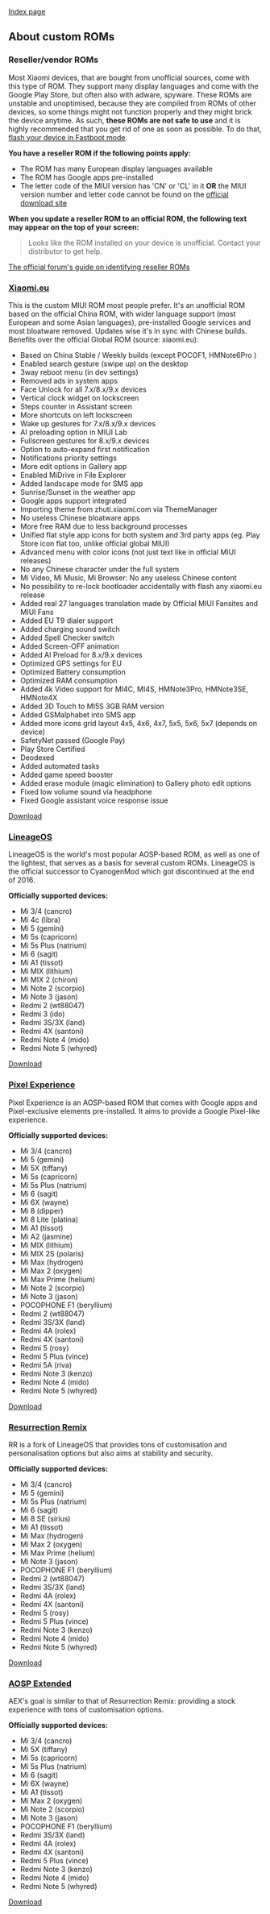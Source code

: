 [Index page](../)

## About custom ROMs

### Reseller/vendor ROMs

Most Xiaomi devices, that are bought from unofficial sources, come with this type of ROM. They support many display languages and come with the Google Play Store, but often also with adware, spyware. These ROMs are unstable and unoptimised, because they are compiled from ROMs of other devices, so some things might not function properly and they might brick the device anytime. As such, **these ROMs are not safe to use** and it is highly recommended that you get rid of one as soon as possible. To do that, [flash your device in Fastboot mode](Flash_official_ROMs.md).

**You have a reseller ROM if the following points apply:**

* The ROM has many European display languages available
* The ROM has Google apps pre-installed
* The letter code of the MIUI version has 'CN' or 'CL' in it **OR** the MIUI version number and letter code cannot be found on the [official download site](http://en.miui.com/download.html)

**When you update a reseller ROM to an official ROM, the following text may appear on the top of your screen:**

> Looks like the ROM installed on your device is unofficial. Contact your distributor to get help.

[The official forum's guide on identifying reseller ROMs](http://en.miui.com/thread-392159-1-1.html)

### [Xiaomi.eu](https://xiaomi.eu/)

This is the custom MIUI ROM most people prefer. It's an unofficial ROM based on the official China ROM, with wider language support (most European and some Asian languages), pre-installed Google services and most bloatware removed. Updates wise it's in sync with Chinese builds. Benefits over the official Global ROM (source: xiaomi.eu):

* Based on China Stable / Weekly builds (except POCOF1, HMNote6Pro )
* Enabled search gesture (swipe up) on the desktop
* 3way reboot menu (in dev settings)
* Removed ads in system apps
* Face Unlock for all 7.x/8.x/9.x devices
* Vertical clock widget on lockscreen
* Steps counter in Assistant screen
* More shortcuts on left lockscreen
* Wake up gestures for 7.x/8.x/9.x devices
* AI preloading option in MIUI Lab
* Fullscreen gestures for 8.x/9.x devices
* Option to auto-expand first notification
* Notifications priority settings
* More edit options in Gallery app
* Enabled MiDrive in File Explorer
* Added landscape mode for SMS app
* Sunrise/Sunset in the weather app
* Google apps support integrated
* Importing theme from zhuti.xiaomi.com via ThemeManager
* No useless Chinese bloatware apps
* More free RAM due to less background processes
* Unified flat style app icons for both system and 3rd party apps (eg. Play Store icon flat too, unlike official global MIUI)
* Advanced menu with color icons (not just text like in official MIUI releases)
* No any Chinese character under the full system
* Mi Video, Mi Music, Mi Browser: No any useless Chinese content
* No possibility to re-lock bootloader accidentally with flash any xiaomi.eu release
* Added real 27 languages translation made by Official MIUI Fansites and MIUI Fans
* Added EU T9 dialer support
* Added charging sound switch
* Added Spell Checker switch
* Added Screen-OFF animation
* Added AI Preload for 8.x/9.x devices
* Optimized GPS settings for EU
* Optimized Battery consumption
* Optimized RAM consumption
* Added 4k Video support for MI4C, MI4S, HMNote3Pro, HMNote3SE, HMNote4X
* Added 3D Touch to MI5S 3GB RAM version
* Added GSMalphabet into SMS app
* Added more icons grid layout 4x5, 4x6, 4x7, 5x5, 5x6, 5x7 (depends on device)
* SafetyNet passed (Google Pay)
* Play Store Certified
* Deodexed
* Added automated tasks
* Added game speed booster
* Added erase module (magic elimination) to Gallery photo edit options
* Fixed low volume sound via headphone
* Fixed Google assistant voice response issue

[Download](https://xiaomi.eu/community/link-forums/rom-downloads.73/)

### [LineageOS](https://www.lineageos.org/)

LineageOS is the world's most popular AOSP-based ROM, as well as one of the lightest, that serves as a basis for several custom ROMs. LineageOS is the official successor to CyanogenMod which got discontinued at the end of 2016.

**Officially supported devices:**

* Mi 3/4 (cancro)
* Mi 4c (libra)
* Mi 5 (gemini)
* Mi 5s (capricorn)
* Mi 5s Plus (natrium)
* Mi 6 (sagit)
* Mi A1 (tissot)
* Mi MIX (lithium)
* Mi MIX 2 (chiron)
* Mi Note 2 (scorpio)
* Mi Note 3 (jason)
* Redmi 2 (wt88047)
* Redmi 3 (ido)
* Redmi 3S/3X (land)
* Redmi 4X (santoni)
* Redmi Note 4 (mido)
* Redmi Note 5 (whyred)

[Download](https://download.lineageos.org/)

### [Pixel Experience](https://download.pixelexperience.org/)

Pixel Experience is an AOSP-based ROM that comes with Google apps and Pixel-exclusive elements pre-installed. It aims to provide a Google Pixel-like experience.

**Officially supported devices:**

* Mi 3/4 (cancro)
* Mi 5 (gemini)
* Mi 5X (tiffany)
* Mi 5s (capricorn)
* Mi 5s Plus (natrium)
* Mi 6 (sagit)
* Mi 6X (wayne)
* Mi 8 (dipper)
* Mi 8 Lite (platina)
* Mi A1 (tissot)
* Mi A2 (jasmine)
* Mi MIX (lithium)
* Mi MIX 2S (polaris)
* Mi Max (hydrogen)
* Mi Max 2 (oxygen)
* Mi Max Prime (helium)
* Mi Note 2 (scorpio)
* Mi Note 3 (jason)
* POCOPHONE F1 (beryllium)
* Redmi 2 (wt88047)
* Redmi 3S/3X (land)
* Redmi 4A (rolex)
* Redmi 4X (santoni)
* Redmi 5 (rosy)
* Redmi 5 Plus (vince)
* Redmi 5A (riva)
* Redmi Note 3 (kenzo)
* Redmi Note 4 (mido)
* Redmi Note 5 (whyred)

[Download](https://download.pixelexperience.org/)

### [Resurrection Remix](http://www.resurrectionremix.com/)

RR is a fork of LineageOS that provides tons of customisation and personalisation options but also aims at stability and security.

**Officially supported devices:**

* Mi 3/4 (cancro)
* Mi 5 (gemini)
* Mi 5s Plus (natrium)
* Mi 6 (sagit)
* Mi 8 SE (sirius)
* Mi A1 (tissot)
* Mi Max (hydrogen)
* Mi Max 2 (oxygen)
* Mi Max Prime (helium)
* Mi Note 3 (jason)
* POCOPHONE F1 (beryllium)
* Redmi 2 (wt88047)
* Redmi 3S/3X (land)
* Redmi 4A (rolex)
* Redmi 4X (santoni)
* Redmi 5 (rosy)
* Redmi 5 Plus (vince)
* Redmi Note 3 (kenzo)
* Redmi Note 4 (mido)
* Redmi Note 5 (whyred)

[Download](https://sourceforge.net/projects/resurrectionremix-oreo/files/)

### [AOSP Extended](https://www.aospextended.com/)

AEX's goal is similar to that of Resurrection Remix: providing a stock experience with tons of customisation options.

**Officially supported devices:**

* Mi 3/4 (cancro)
* Mi 5X (tiffany)
* Mi 5s (capricorn)
* Mi 5s Plus (natrium)
* Mi 6 (sagit)
* Mi 6X (wayne)
* Mi A1 (tissot)
* Mi Max 2 (oxygen)
* Mi Note 2 (scorpio)
* Mi Note 3 (jason)
* POCOPHONE F1 (beryllium)
* Redmi 3S/3X (land)
* Redmi 4A (rolex)
* Redmi 4X (santoni)
* Redmi 5 Plus (vince)
* Redmi Note 3 (kenzo)
* Redmi Note 4 (mido)
* Redmi Note 5 (whyred)

[Download](https://downloads.aospextended.com/)